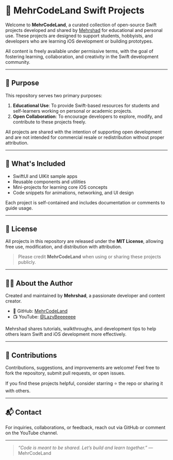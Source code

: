 # 📱 MehrCodeLand Swift Projects

Welcome to **MehrCodeLand**, a curated collection of open-source Swift projects developed and shared by [Mehrshad](https://github.com/MehrCodeLand) for educational and personal use. These projects are designed to support students, hobbyists, and developers who are learning iOS development or building prototypes.

All content is freely available under permissive terms, with the goal of fostering learning, collaboration, and creativity in the Swift development community.

---

## 🎯 Purpose

This repository serves two primary purposes:

1. **Educational Use**: To provide Swift-based resources for students and self-learners working on personal or academic projects.
2. **Open Collaboration**: To encourage developers to explore, modify, and contribute to these projects freely.

All projects are shared with the intention of supporting open development and are not intended for commercial resale or redistribution without proper attribution.

---

## 📂 What's Included

- SwiftUI and UIKit sample apps
- Reusable components and utilities
- Mini-projects for learning core iOS concepts
- Code snippets for animations, networking, and UI design

Each project is self-contained and includes documentation or comments to guide usage.

---

## 📜 License

All projects in this repository are released under the **MIT License**, allowing free use, modification, and distribution with attribution.

> Please credit **MehrCodeLand** when using or sharing these projects publicly.

---

## 🙋‍♂️ About the Author

Created and maintained by **Mehrshad**, a passionate developer and content creator.

- 🔗 GitHub: [MehrCodeLand](https://github.com/MehrCodeLand)
- 📺 YouTube: [@LazyBeeeeeee](https://www.youtube.com/@LazyBeeeeeee)

Mehrshad shares tutorials, walkthroughs, and development tips to help others learn Swift and iOS development more effectively.

---

## 🤝 Contributions

Contributions, suggestions, and improvements are welcome! Feel free to fork the repository, submit pull requests, or open issues.

If you find these projects helpful, consider starring ⭐ the repo or sharing it with others.

---

## 📬 Contact

For inquiries, collaborations, or feedback, reach out via GitHub or comment on the YouTube channel.

---

> _“Code is meant to be shared. Let’s build and learn together.”_ — MehrCodeLand
